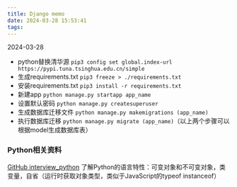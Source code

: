 ```yaml
---
title: Django memo
date: 2024-03-28 15:53:41
tags:
---
```

2024-03-28
- python替换清华源 `pip3 config set global.index-url https://pypi.tuna.tsinghua.edu.cn/simple`
- 生成requirements.txt `pip3 freeze > ./requirements.txt`
- 安装requirements.txt `pip3 install -r requirements.txt`
- 新建app `python manage.py startapp app_name`
- 设置默认密码 `python manage.py createsuperuser`
- 生成数据库迁移文件 `python manage.py makemigrations (app_name)`
- 执行数据库迁移 `python manage.py migrate (app_name)`（以上两个步骤可以根据model生成数据库表）

### Python相关资料

[GitHub interview_python](https://github.com/taizilongxu/interview_python)
了解Python的语言特性：可变对象和不可变对象，类变量，自省（运行时获取对象类型，类似于JavaScript的typeof instanceof）
